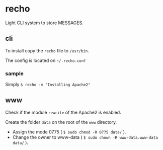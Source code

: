 # recho

Light CLI system to store MESSAGES.

## cli

To install copy the `recho` file to `/usr/bin`.

The config is located on `~/.recho.conf`

### sample

Simply  `$ recho -m "Installing Apache2"`

## www

Check if the module `rewrite` of the Apache2 is enabled.

Create the folder `data`  on the root of the `www` directory.

* Assign the mode 0775 ( `$ sudo chmod -R 0775 data/` ).
* Change the owner to www-data  ( `$ sudo chown -R www-data.www-data data/` ).